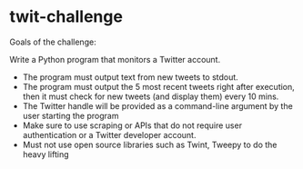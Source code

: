 # twit-challenge

Goals of the challenge:

Write a Python program that monitors a Twitter account.

 - The program must output text from new tweets to stdout.
 - The program must output the 5 most recent tweets right after execution, then it must check for new tweets (and display them) every 10 mins.
 - The Twitter handle will be provided as a command-line argument by the user starting the program
 - Make sure to use scraping or APIs that do not require user authentication or a Twitter developer account.
 - Must not use open source libraries such as Twint, Tweepy to do the heavy lifting